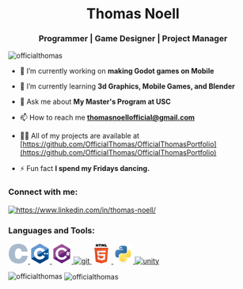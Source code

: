 <h1 align="center">Thomas Noell</h1>
<h3 align="center">Programmer | Game Designer | Project Manager</h3>

<p align="left"> <img src="https://komarev.com/ghpvc/?username=officialthomas&label=Profile%20views&color=0e75b6&style=flat" alt="officialthomas" /> </p>

- 🔭 I’m currently working on **making Godot games on Mobile**

- 🌱 I’m currently learning **3d Graphics, Mobile Games, and Blender**

- 💬 Ask me about **My Master's Program at USC**

- 📫 How to reach me **thomasnoellofficial@gmail.com**

- 👨‍💻 All of my projects are available at [https://github.com/OfficialThomas/OfficialThomasPortfolio](https://github.com/OfficialThomas/OfficialThomasPortfolio)

- ⚡ Fun fact **I spend my Fridays dancing.**

<h3 align="left">Connect with me:</h3>
<p align="left">
<a href="https://linkedin.com/in/https://www.linkedin.com/in/thomas-noell/" target="blank"><img align="center" src="https://raw.githubusercontent.com/rahuldkjain/github-profile-readme-generator/master/src/images/icons/Social/linked-in-alt.svg" alt="https://www.linkedin.com/in/thomas-noell/" height="30" width="40" /></a>
</p>

<h3 align="left">Languages and Tools:</h3>
<p align="left"> <a href="https://www.cprogramming.com/" target="_blank" rel="noreferrer"> <img src="https://raw.githubusercontent.com/devicons/devicon/master/icons/c/c-original.svg" alt="c" width="40" height="40"/> </a> <a href="https://www.w3schools.com/cpp/" target="_blank" rel="noreferrer"> <img src="https://raw.githubusercontent.com/devicons/devicon/master/icons/cplusplus/cplusplus-original.svg" alt="cplusplus" width="40" height="40"/> </a> <a href="https://www.w3schools.com/cs/" target="_blank" rel="noreferrer"> <img src="https://raw.githubusercontent.com/devicons/devicon/master/icons/csharp/csharp-original.svg" alt="csharp" width="40" height="40"/> </a> <a href="https://git-scm.com/" target="_blank" rel="noreferrer"> <img src="https://www.vectorlogo.zone/logos/git-scm/git-scm-icon.svg" alt="git" width="40" height="40"/> </a> <a href="https://www.w3.org/html/" target="_blank" rel="noreferrer"> <img src="https://raw.githubusercontent.com/devicons/devicon/master/icons/html5/html5-original-wordmark.svg" alt="html5" width="40" height="40"/> </a> <a href="https://www.python.org" target="_blank" rel="noreferrer"> <img src="https://raw.githubusercontent.com/devicons/devicon/master/icons/python/python-original.svg" alt="python" width="40" height="40"/> </a> <a href="https://unity.com/" target="_blank" rel="noreferrer"> <img src="https://www.vectorlogo.zone/logos/unity3d/unity3d-icon.svg" alt="unity" width="40" height="40"/> </a> </p>

<p><img align="left" src="https://github-readme-stats.vercel.app/api/top-langs?username=officialthomas&show_icons=true&locale=en&layout=compact" alt="officialthomas" /></p>

<p>&nbsp;<img align="center" src="https://github-readme-stats.vercel.app/api?username=officialthomas&show_icons=true&locale=en" alt="officialthomas" /></p>

